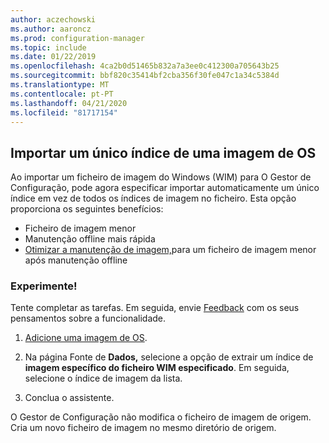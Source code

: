 ```yaml
---
author: aczechowski
ms.author: aaroncz
ms.prod: configuration-manager
ms.topic: include
ms.date: 01/22/2019
ms.openlocfilehash: 4ca2b0d51465b832a7a3ee0c412300a705643b25
ms.sourcegitcommit: bbf820c35414bf2cba356f30fe047c1a34c5384d
ms.translationtype: MT
ms.contentlocale: pt-PT
ms.lasthandoff: 04/21/2020
ms.locfileid: "81717154"
---
```

## <a name="import-a-single-index-of-an-os-image"></a><a name="bkmk_index"></a>Importar um único índice de uma imagem de OS
<!--3719699-->

Ao importar um ficheiro de imagem do Windows (WIM) para O Gestor de Configuração, pode agora especificar importar automaticamente um único índice em vez de todos os índices de imagem no ficheiro. Esta opção proporciona os seguintes benefícios:

- Ficheiro de imagem menor  
- Manutenção offline mais rápida  
- [Otimizar a manutenção de imagem,](#bkmk_resetbase)para um ficheiro de imagem menor após manutenção offline  


### <a name="try-it-out"></a>Experimente!

Tente completar as tarefas. Em seguida, envie [Feedback](../../../../understand/find-help.md#product-feedback) com os seus pensamentos sobre a funcionalidade.

1. [Adicione uma imagem de OS](../../../../../osd/get-started/manage-operating-system-images.md#BKMK_AddOSImages).  

2. Na página Fonte de **Dados,** selecione a opção de extrair um índice de **imagem específico do ficheiro WIM especificado**. Em seguida, selecione o índice de imagem da lista.  

3. Conclua o assistente.

O Gestor de Configuração não modifica o ficheiro de imagem de origem. Cria um novo ficheiro de imagem no mesmo diretório de origem. 

